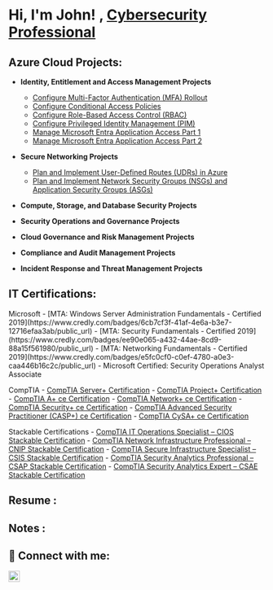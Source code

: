 <h1>Hi, I'm John! , <a href="https://www.linkedin.com/in/johnhilton1/">Cybersecurity Professional</a>

<h2> Azure Cloud Projects:</h2>

- <b>Identity, Entitlement and Access Management Projects</b>
  - [Configure Multi-Factor Authentication (MFA) Rollout](https://github.com/Bobby360720/Bobby360720/blob/main/Identity%2C%20Entitlement%20and%20Access%20Management%20Projects%20(MFA)-20240910230041.md)
  - [Configure Conditional Access Policies](https://github.com/Bobby360720/Bobby360720/blob/main/Identity%2C%20Entitlement%20and%20Access%20Management%20Projects%20(Conditional%20Access%20Policies)-20240912211956.md)
  - [Configure Role-Based Access Control (RBAC)](https://github.com/Bobby360720/Bobby360720/blob/main/Identity%2C%20Entitlement%20and%20Access%20Management%20Projects%20Configure%20Role-Based%20Access%20Control%20(RBAC)-20240912211707.md)
  - [Configure Privileged Identity Management (PIM)](https://github.com/Bobby360720/Bobby360720/blob/main/Identity%2C%20Entitlement%20and%20Access%20Management%20Projects%20Privileged%20Identity%20Management%20(PIM)-20240912211902.md)
  - [Manage Microsoft Entra Application Access Part 1](https://github.com/Bobby360720/Bobby360720/blob/main/Project_%20Manage%20Microsoft%20Entra%20Application%20Access%20Part%201.md)
  - [Manage Microsoft Entra Application Access Part 2](https://github.com/Bobby360720/Bobby360720/blob/main/Project_%20Manage%20Microsoft%20Entra%20Application%20Access%20Part%202.md)
    
- <b>Secure Networking Projects</b>
  - [Plan and Implement User-Defined Routes (UDRs) in Azure](https://github.com/Bobby360720/Bobby360720/blob/main/Project_%20Plan%20and%20Implement%20User-Defined%20Routes%20(UDRs).md)
  - [Plan and Implement Network Security Groups (NSGs) and Application Security Groups (ASGs)](https://github.com/Bobby360720/Bobby360720/blob/main/Project_%20Plan%20and%20Implement%20User-Defined%20Routes%20(UDRs).md)
  
- <b>Compute, Storage, and Database Security Projects</b>
 
- <b>Security Operations and Governance Projects</b>

- <b>Cloud Governance and Risk Management Projects</b>
- <b>Compliance and Audit Management Projects</b>
- <b>Incident Response and Threat Management Projects</b>

<h2> IT Certifications:</h2>
Microsoft 
    -  [MTA: Windows Server Administration Fundamentals - Certified 2019](https://www.credly.com/badges/6cb7cf3f-41af-4e6a-b3e7-12716efaa3ab/public_url)
    -  [MTA: Security Fundamentals - Certified 2019](https://www.credly.com/badges/ee90e065-a432-44ae-8cd9-88a15f561980/public_url)
    -  [MTA: Networking Fundamentals - Certified 2019](https://www.credly.com/badges/e5fc0cf0-c0ef-4780-a0e3-caa446b16c2c/public_url)
    -  Microsoft Certified: Security Operations Analyst Associate


CompTIA
    -  [CompTIA Server+ Certification](https://www.credly.com/badges/e5fc0cf0-c0ef-4780-a0e3-caa446b16c2c/public_url)
    -  [CompTIA Project+ Certification](https://www.credly.com/badges/c5807877-cdaa-4eaf-b032-54fafc6ff516/public_url)
    -  [CompTIA A+ ce Certification](https://www.credly.com/badges/9ff42a81-adb3-4218-ba62-148414425403/public_url)
    -  [CompTIA Network+ ce Certification](https://www.credly.com/badges/b515621a-2c0e-4f45-adda-683adf27255b/public_url)
    -  [CompTIA Security+ ce Certification](https://www.credly.com/badges/1c1497eb-3ab7-4d29-ac42-a8e3bdf3aee1/public_url)
    -  [CompTIA Advanced Security Practitioner (CASP+) ce Certification](https://www.credly.com/badges/0cdbd40d-9270-4acf-ab4e-0cea4a3cb545/public_url)
    -  [CompTIA CySA+ ce Certification](https://www.credly.com/badges/92c06461-4dc0-46c8-b038-cb222f54feb5/public_url)


Stackable Certifications
    -  [CompTIA IT Operations Specialist – CIOS Stackable Certification](https://www.credly.com/badges/9519535a-2773-4477-80ef-ec43890f4ca4/public_url)
    -  [CompTIA Network Infrastructure Professional – CNIP Stackable Certification](https://www.credly.com/badges/9fcbf886-eff6-4568-a0a7-4d51e84f3bd5/public_url)
    -  [CompTIA Secure Infrastructure Specialist – CSIS Stackable Certification](https://www.credly.com/badges/fd41d590-e0f9-4107-a38a-172c5ebf7b11/public_url)
    -  [CompTIA Security Analytics Professional – CSAP Stackable Certification](https://www.credly.com/badges/17a6d22a-5bed-473e-89e6-f91b7ada4cab/public_url)
    -  [CompTIA Security Analytics Expert – CSAE Stackable Certification](https://www.credly.com/badges/d42ed614-7227-4b1c-b53b-f674cb9fd1f9/public_url)

<h2>Resume :</h2>
<h2> Notes :</h2>





<h2> 🤳 Connect with me:</h2>

[<img align="left" alt="johnhilton1 | LinkedIn" width="22px" src="https://cdn.jsdelivr.net/npm/simple-icons@v3/icons/linkedin.svg" />][linkedin]

[linkedin]: https://www.linkedin.com/in/johnhilton1/

<!--
**joshmadakor1/joshmadakor1** is a ✨ _special_ ✨ repository because its `README.md` (this file) appears on your GitHub profile.

Here are some ideas to get you started:

- 🔭 I’m currently working on ...
- 🌱 I’m currently learning ...
- 👯 I’m looking to collaborate on ...
- 🤔 I’m looking for help with ...
- 💬 Ask me about ...
- 📫 How to reach me: ...
- 😄 Pronouns: ...
- ⚡ Fun fact: ...
-->
